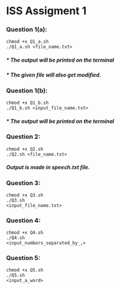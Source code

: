 # ISS Assigment 1

### Question 1(a):

```
chmod +x Q1_a.sh
./Q1_a.sh <file_name.txt>
```
##### * The output will be printed on the terminal
##### * The given file will also get modified.

### Question 1(b):

```
chmod +x Q1_b.sh
./Q1_b.sh <input_file_name.txt>
```
##### * The output will be printed on the terminal
### Question 2:

```
chmod +x Q2.sh
./Q2.sh <file_name.txt>
```
##### Output is made in speech.txt file.
### Question 3:

```
chmod +x Q3.sh
./Q3.sh
<input_file_name.txt>
```
### Question 4:

```
chmod +x Q4.sh
./Q4.sh
<input_numbers_separated_by_,>
```
### Question 5:

```
chmod +x Q5.sh
./Q5.sh
<input_a_word>
```